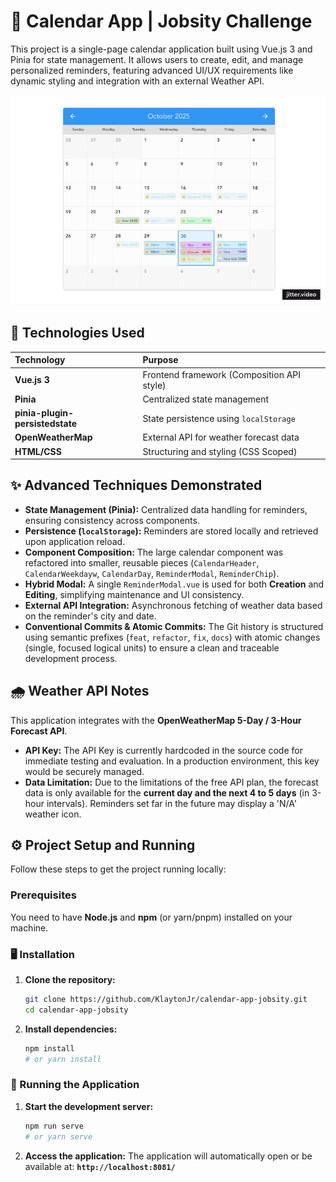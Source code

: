 # 📅 Calendar App | Jobsity Challenge

This project is a single-page calendar application built using Vue.js 3 and Pinia for state management. It allows users to create, edit, and manage personalized reminders, featuring advanced UI/UX requirements like dynamic styling and integration with an external Weather API.

![calendar-animation-gif](https://github.com/KlaytonJr/calendar-app-jobsity/blob/main/doc-content/calendar-animation.gif?raw=true)

## 🚀 Technologies Used

| Technology | Purpose |
| :--- | :--- |
| **Vue.js 3** | Frontend framework (Composition API style) |
| **Pinia** | Centralized state management |
| **pinia-plugin-persistedstate** | State persistence using `localStorage` |
| **OpenWeatherMap** | External API for weather forecast data |
| **HTML/CSS** | Structuring and styling (CSS Scoped) |

## ✨ Advanced Techniques Demonstrated

* **State Management (Pinia):** Centralized data handling for reminders, ensuring consistency across components.
* **Persistence (`localStorage`):** Reminders are stored locally and retrieved upon application reload.
* **Component Composition:** The large calendar component was refactored into smaller, reusable pieces (`CalendarHeader`, `CalendarWeekdayw`, `CalendarDay`, `ReminderModal`, `ReminderChip`).
* **Hybrid Modal:** A single `ReminderModal.vue` is used for both **Creation** and **Editing**, simplifying maintenance and UI consistency.
* **External API Integration:** Asynchronous fetching of weather data based on the reminder's city and date.
* **Conventional Commits & Atomic Commits:** The Git history is structured using semantic prefixes (`feat`, `refactor`, `fix`, `docs`) with atomic changes (single, focused logical units) to ensure a clean and traceable development process.

## 🌧️ Weather API Notes

This application integrates with the **OpenWeatherMap 5-Day / 3-Hour Forecast API**.

* **API Key:** The API Key is currently hardcoded in the source code for immediate testing and evaluation. In a production environment, this key would be securely managed.
* **Data Limitation:** Due to the limitations of the free API plan, the forecast data is only available for the **current day and the next 4 to 5 days** (in 3-hour intervals). Reminders set far in the future may display a 'N/A' weather icon.

## ⚙️ Project Setup and Running

Follow these steps to get the project running locally:

### Prerequisites

You need to have **Node.js** and **npm** (or yarn/pnpm) installed on your machine.

### 🖥️ Installation

1.  **Clone the repository:**
    ```bash
    git clone https://github.com/KlaytonJr/calendar-app-jobsity.git
    cd calendar-app-jobsity
    ```

2.  **Install dependencies:**
    ```bash
    npm install
    # or yarn install
    ```

### 🚀 Running the Application

1.  **Start the development server:**
    ```bash
    npm run serve
    # or yarn serve
    ```

2.  **Access the application:**
    The application will automatically open or be available at:
    **`http://localhost:8081/`**